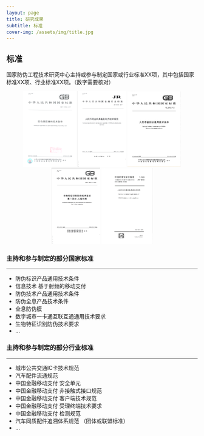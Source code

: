 ```yaml
---
layout: page
title: 研究成果
subtitle: 标准
cover-img: /assets/img/title.jpg
---
```

<!--
 * @Author: Conghao Wong
 * @Date: 2023-03-08 19:13:03
 * @LastEditors: Conghao Wong
 * @LastEditTime: 2023-03-12 13:06:36
 * @Description: file content
 * @Github: https://cocoon2wong.github.io
 * Copyright 2023 Conghao Wong, All Rights Reserved.
-->

## 标准

国家防伪工程技术研究中心主持或参与制定国家或行业标准XX项，其中包括国家标准XX项、行业标准XX项。（数字需要核对）

<div align="center">
    <img style="height: 200px" src="/assets/img/contributions/s1.png">
    <img style="height: 200px" src="/assets/img/contributions/s2.png">
    <img style="height: 200px" src="/assets/img/contributions/s3.png">
    <img style="height: 200px" src="/assets/img/contributions/s4.png">
    <img style="height: 200px" src="/assets/img/contributions/s5.png">
</div>

### 主持和参与制定的部分国家标准

---

- 防伪标识产品通用技术条件
- 信息技术 基于射频的移动支付
- 防伪技术产品通用技术条件
- 防伪全息产品技术条件
- 全息防伪膜
- 数字城市一卡通互联互通通用技术要求
- 生物特征识别防伪技术要求
- ...

### 主持和参与制定的部分行业标准

---

- 城市公共交通IC卡技术规范
- 汽车配件流通规范
- 中国金融移动支付 安全单元
- 中国金融移动支付 非接触式接口规范
- 中国金融移动支付 客户端技术规范
- 中国金融移动支付 受理终端技术要求
- 中国金融移动支付 检测规范
- 汽车同质配件追溯体系规范 （团体或联盟标准）
- ...
